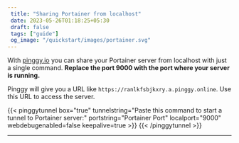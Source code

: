 ```yaml
---
 title: "Sharing Portainer from localhost" 
 date: 2023-05-26T01:18:25+05:30 
 draft: false 
 tags: ["guide"]
 og_image: "/quickstart/images/portainer.svg"
---
```


With [pinggy.io](https://pinggy.io) you can share your Portainer server from localhost with just a single command. **Replace the port 9000 with the port where your server is running.**

Pinggy will give you a URL like `https://ranlkfsbjkxry.a.pinggy.online`. Use this URL to access the server.

{{< pinggytunnel box="true" tunnelstring="Paste this command to start a tunnel to Portainer server:" portstring="Portainer Port" localport="9000" webdebugenabled=false keepalive=true >}}
{{< /pinggytunnel >}}

<hr>
